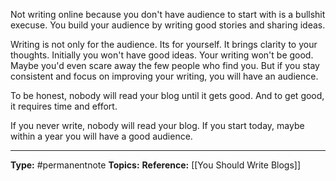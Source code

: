 Not writing online because you don't have audience to start with is a bullshit execuse. You build your audience by writing good stories and sharing ideas. 

Writing is not only for the audience. Its for yourself. It brings clarity to your thoughts. 
Initially you won't have good ideas. Your writing won't be good. Maybe you'd even scare away the few people who find you. But if you stay consistent and focus on improving your writing, you will have an audience. 

To be honest, nobody will read your blog until it gets good. And to get good, it requires time and effort. 

If you never write, nobody will read your blog. If you start today, maybe within a year you will have a good audience. 


----
**Type:** #permanentnote 
**Topics:** 
**Reference:** [[You Should Write Blogs]]

